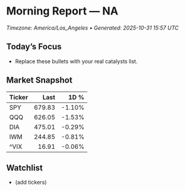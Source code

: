 # Morning Report — NA
_Timezone: America/Los_Angeles • Generated: 2025-10-31 15:57 UTC_

## Today’s Focus
- Replace these bullets with your real catalysts list.

## Market Snapshot
| Ticker | Last | 1D % |
|---|---:|---:|
| SPY | 679.83 | -1.10% |
| QQQ | 626.05 | -1.53% |
| DIA | 475.01 | -0.29% |
| IWM | 244.85 | -0.81% |
| ^VIX | 16.91 | -0.06% |

## Watchlist
- (add tickers)
